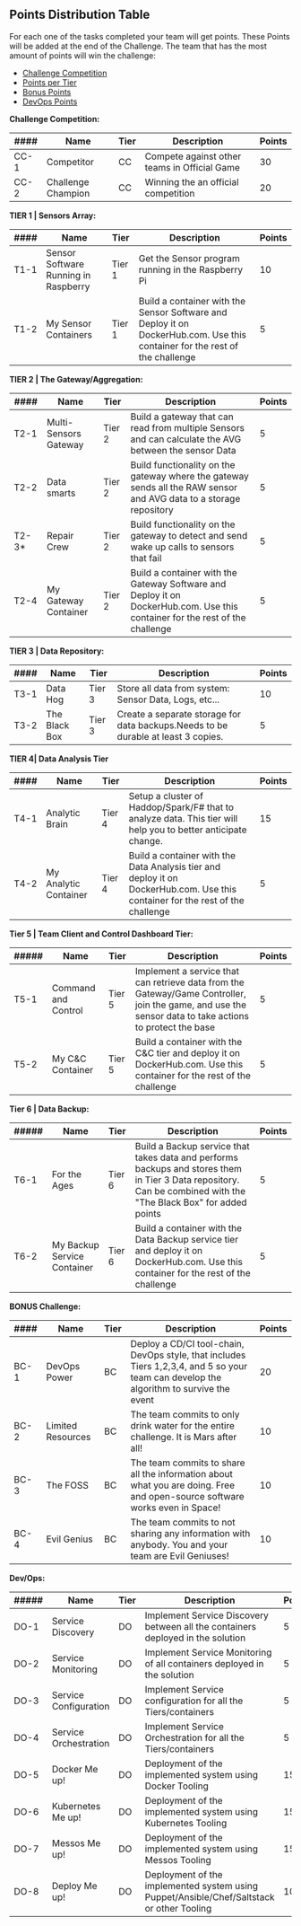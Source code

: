 
## Points Distribution Table ##

For each one of the tasks completed your team will get points. These Points will be added at the end of the Challenge. The team that has the most amount of points will win the challenge: 

- [Challenge Competition](#Challenge-Competition)
- [Points per Tier](#TIER-1-|-Sensors-Array) 
- [Bonus Points](#BONUS-Challenge)
- [DevOps Points](#Dev/Ops:) 



**Challenge Competition:**

|####|Name|Tier|Description|Points|
|----|----|----|-----------|------|
|CC-1|Competitor|CC| Compete against other teams in  Official Game| 30| 
|CC-2|Challenge Champion|CC| Winning the an official competition| 20| 



**TIER 1 | Sensors Array:**

|####|Name|Tier|Description|Points|
|----|----|----|-----------|------|
|T1-1 |Sensor Software Running in Raspberry|Tier 1|Get the Sensor program running in the Raspberry Pi|10|
|T1-2 |My Sensor Containers|Tier 1| Build a container with the Sensor Software and Deploy it on DockerHub.com. Use this container for the rest of the challenge|5|


**TIER 2 | The Gateway/Aggregation:**

|####|Name|Tier|Description|Points|
|----|----|----|-----------|------|
|T2-1|Multi-Sensors Gateway|Tier 2| Build a gateway that can read from multiple Sensors and can calculate the AVG between the sensor Data|5|
|T2-2|Data smarts| Tier 2| Build functionality on the gateway where the gateway sends all the RAW sensor and AVG data to a storage repository|5|
|T2-3*|Repair Crew|Tier 2| Build functionality on the gateway to detect and send wake up calls to sensors that fail|5|
|T2-4|My Gateway Container|Tier 2| Build a container with the Gateway Software and Deploy it on DockerHub.com. Use this container for the rest of the challenge|5|


**TIER 3 | Data Repository:**

|####|Name|Tier|Description|Points|
|----|----|----|-----------|------|
|T3-1 |Data Hog|Tier 3|Store all data from system: Sensor Data, Logs, etc...|10|
|T3-2 |The Black Box|Tier 3| Create a separate storage for data backups.Needs to be durable at least 3 copies. |5|


**TIER 4| Data Analysis Tier**

|####|Name|Tier|Description|Points|
|----|----|----|-----------|------|
|T4-1|Analytic Brain|Tier 4| Setup a cluster of Haddop/Spark/F# that to analyze data. This tier will help you to better anticipate change.|15|
|T4-2|My Analytic Container|Tier 4| Build a container with the Data Analysis tier and deploy it on DockerHub.com. Use this container for the rest of the challenge|5|


**Tier 5 | Team Client and Control Dashboard Tier:**

|#####|Name|Tier|Description|Points|
|----|----|----|-----------|------|
|T5-1|Command and Control|Tier 5| Implement a service that can retrieve data from the Gateway/Game Controller, join the game, and use the sensor data to take actions to protect the base|5|
|T5-2|My C&C Container|Tier 5| Build a container with the C&C tier and deploy it on DockerHub.com. Use this container for the rest of the challenge|5|


**Tier 6 | Data Backup:**

|#####|Name|Tier|Description|Points|
|----|----|----|-----------|------|
|T6-1|For the Ages|Tier 6|Build a Backup service that takes data and performs backups and stores them in Tier 3 Data repository. Can be combined with the "The Black Box" for added points|5|
|T6-2|My Backup Service Container |Tier 6| Build a container with the Data Backup service tier and deploy it on DockerHub.com. Use this container for the rest of the challenge|5|

**BONUS Challenge:**

|####|Name|Tier|Description|Points|
|----|----|----|-----------|------|
|BC-1|DevOps Power|BC| Deploy a CD/CI tool-chain, DevOps style, that includes Tiers 1,2,3,4, and 5 so your team can develop the algorithm to survive the event|20|
|BC-2|Limited Resources|BC| The team commits to only drink water for the entire challenge. It is Mars after all!|10|
|BC-3|The FOSS|BC| The team commits to share all the information about what you are doing. Free and open-source software works even in Space!|10|
|BC-4|Evil Genius|BC| The team commits to not sharing any information with anybody. You and your team are Evil Geniuses!|10|


**Dev/Ops:**

|#####|Name|Tier|Description|Points|
|----|----|----|-----------|------|
|DO-1|Service Discovery|DO| Implement Service Discovery between all the containers deployed in the solution| 5|
|DO-2|Service Monitoring|DO| Implement Service Monitoring of all containers deployed in the solution| 5|
|DO-3|Service Configuration|DO| Implement Service configuration for all the Tiers/containers| 5|
|DO-4|Service Orchestration|DO| Implement Service Orchestration for all the Tiers/containers| 5|
|DO-5|Docker Me up!|DO| Deployment of the implemented system using Docker Tooling| 15|
|DO-6|Kubernetes Me up!|DO| Deployment of the implemented system using Kubernetes Tooling| 15|
|DO-7|Messos Me up!|DO| Deployment of the implemented system using Messos Tooling| 15|
|DO-8|Deploy Me up!|DO| Deployment of the implemented system using Puppet/Ansible/Chef/Saltstack or other Tooling| 10|





